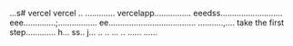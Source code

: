...s# vercel
vercel
..
.............
vercelapp................
eeedss...........................
eee..............;.................
 ee......................................
...........,....
 take the first step.............
h...
ss..
j...
..
..
...
..
......
......
